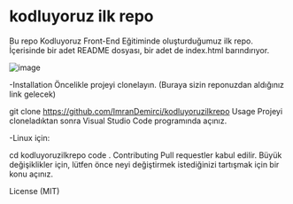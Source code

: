 # kodluyoruz ilk repo
Bu repo Kodluyoruz Front-End Eğitiminde oluşturduğumuz ilk repo. İçerisinde bir adet README dosyası, bir adet de index.html barındırıyor.

![image](https://user-images.githubusercontent.com/101345331/157741161-cc5ce533-b4fe-4d4b-82b3-ecb1bb5e9aab.png)

-Installation
Öncelikle projeyi clonelayın. (Buraya sizin reponuzdan aldığınız link gelecek)

git clone https://github.com/ImranDemirci/kodluyoruzilkrepo
Usage
Projeyi cloneladıktan sonra Visual Studio Code programında açınız.

-Linux için:

cd kodluyoruzilkrepo
code .
Contributing
Pull requestler kabul edilir. Büyük değişiklikler için, lütfen önce neyi değiştirmek istediğinizi tartışmak için bir konu açınız.

License
(MIT)
